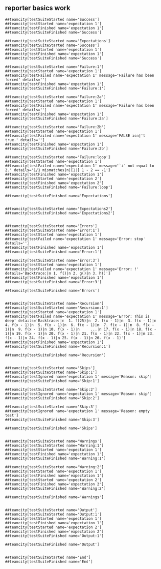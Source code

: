 ## reporter basics work

    ##teamcity[testSuiteStarted name='Success']
    ##teamcity[testStarted name='expectation 1']
    ##teamcity[testFinished name='expectation 1']
    ##teamcity[testSuiteFinished name='Success']
    
    ##teamcity[testSuiteStarted name='Expectations']
    ##teamcity[testSuiteStarted name='Success']
    ##teamcity[testStarted name='expectation 1']
    ##teamcity[testFinished name='expectation 1']
    ##teamcity[testSuiteFinished name='Success']
    
    ##teamcity[testSuiteStarted name='Failure:1']
    ##teamcity[testStarted name='expectation 1']
    ##teamcity[testFailed name='expectation 1' message='Failure has been forced' details='']
    ##teamcity[testFinished name='expectation 1']
    ##teamcity[testSuiteFinished name='Failure:1']
    
    ##teamcity[testSuiteStarted name='Failure:2a']
    ##teamcity[testStarted name='expectation 1']
    ##teamcity[testFailed name='expectation 1' message='Failure has been forced' details='']
    ##teamcity[testFinished name='expectation 1']
    ##teamcity[testSuiteFinished name='Failure:2a']
    
    ##teamcity[testSuiteStarted name='Failure:2b']
    ##teamcity[testStarted name='expectation 1']
    ##teamcity[testFailed name='expectation 1' message='FALSE isn|'t true.' details='']
    ##teamcity[testFinished name='expectation 1']
    ##teamcity[testSuiteFinished name='Failure:2b']
    
    ##teamcity[testSuiteStarted name='Failure:loop']
    ##teamcity[testStarted name='expectation 1']
    ##teamcity[testFailed name='expectation 1' message='`i` not equal to 2.' details='1/1 mismatches|n|[1|] 1 - 2 == -1']
    ##teamcity[testFinished name='expectation 1']
    ##teamcity[testStarted name='expectation 2']
    ##teamcity[testFinished name='expectation 2']
    ##teamcity[testSuiteFinished name='Failure:loop']
    
    ##teamcity[testSuiteFinished name='Expectations']
    
    
    ##teamcity[testSuiteStarted name='Expectations2']
    ##teamcity[testSuiteFinished name='Expectations2']
    
    
    ##teamcity[testSuiteStarted name='Errors']
    ##teamcity[testSuiteStarted name='Error:1']
    ##teamcity[testStarted name='expectation 1']
    ##teamcity[testFailed name='expectation 1' message='Error: stop' details='']
    ##teamcity[testFinished name='expectation 1']
    ##teamcity[testSuiteFinished name='Error:1']
    
    ##teamcity[testSuiteStarted name='Error:3']
    ##teamcity[testStarted name='expectation 1']
    ##teamcity[testFailed name='expectation 1' message='Error: !' details='Backtrace:|n 1. f()|n 2. g()|n 3. h()']
    ##teamcity[testFinished name='expectation 1']
    ##teamcity[testSuiteFinished name='Error:3']
    
    ##teamcity[testSuiteFinished name='Errors']
    
    
    ##teamcity[testSuiteStarted name='Recursion']
    ##teamcity[testSuiteStarted name='Recursion:1']
    ##teamcity[testStarted name='expectation 1']
    ##teamcity[testFailed name='expectation 1' message='Error: This is deep' details='Backtrace:|n  1. f(25)|n  2. f(x - 1)|n  3. f(x - 1)|n  4. f(x - 1)|n  5. f(x - 1)|n  6. f(x - 1)|n  7. f(x - 1)|n  8. f(x - 1)|n  9. f(x - 1)|n 10. f(x - 1)|n     ...|n 17. f(x - 1)|n 18. f(x - 1)|n 19. f(x - 1)|n 20. f(x - 1)|n 21. f(x - 1)|n 22. f(x - 1)|n 23. f(x - 1)|n 24. f(x - 1)|n 25. f(x - 1)|n 26. f(x - 1)']
    ##teamcity[testFinished name='expectation 1']
    ##teamcity[testSuiteFinished name='Recursion:1']
    
    ##teamcity[testSuiteFinished name='Recursion']
    
    
    ##teamcity[testSuiteStarted name='Skips']
    ##teamcity[testSuiteStarted name='Skip:1']
    ##teamcity[testIgnored name='expectation 1' message='Reason: skip']
    ##teamcity[testSuiteFinished name='Skip:1']
    
    ##teamcity[testSuiteStarted name='Skip:2']
    ##teamcity[testIgnored name='expectation 1' message='Reason: skip']
    ##teamcity[testSuiteFinished name='Skip:2']
    
    ##teamcity[testSuiteStarted name='Skip:3']
    ##teamcity[testIgnored name='expectation 1' message='Reason: empty test']
    ##teamcity[testSuiteFinished name='Skip:3']
    
    ##teamcity[testSuiteFinished name='Skips']
    
    
    ##teamcity[testSuiteStarted name='Warnings']
    ##teamcity[testSuiteStarted name='Warning:1']
    ##teamcity[testStarted name='expectation 1']
    ##teamcity[testFinished name='expectation 1']
    ##teamcity[testSuiteFinished name='Warning:1']
    
    ##teamcity[testSuiteStarted name='Warning:2']
    ##teamcity[testStarted name='expectation 1']
    ##teamcity[testFinished name='expectation 1']
    ##teamcity[testStarted name='expectation 2']
    ##teamcity[testFinished name='expectation 2']
    ##teamcity[testSuiteFinished name='Warning:2']
    
    ##teamcity[testSuiteFinished name='Warnings']
    
    
    ##teamcity[testSuiteStarted name='Output']
    ##teamcity[testSuiteStarted name='Output:1']
    ##teamcity[testStarted name='expectation 1']
    ##teamcity[testFinished name='expectation 1']
    ##teamcity[testStarted name='expectation 2']
    ##teamcity[testFinished name='expectation 2']
    ##teamcity[testSuiteFinished name='Output:1']
    
    ##teamcity[testSuiteFinished name='Output']
    
    
    ##teamcity[testSuiteStarted name='End']
    ##teamcity[testSuiteFinished name='End']
    
    

